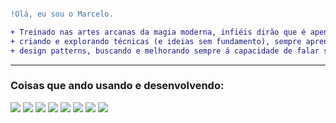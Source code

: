 ```diff

!Olá, eu sou o Marcelo.

+ Treinado nas artes arcanas da magia moderna, infiéis dirão que é apenas programação. Faço coisas
+ criando e explorando técnicas (e ideias sem fundamento), sempre aprendendo com meus erros, explorando
+ design patterns, buscando e melhorando sempre á capacidade de falar sobre código.

```
------------
### Coisas que ando usando e desenvolvendo:
<img src="https://img.shields.io/badge/JavaScript-323330?style=for-the-badge&logo=javascript&logoColor=F7DF1E" > <img src="https://img.shields.io/badge/TypeScript-007ACC?style=for-the-badge&logo=typescript&logoColor=white" > <img src="https://img.shields.io/badge/Node.js-43853D?style=for-the-badge&logo=node.js&logoColor=white" > <img src="https://img.shields.io/badge/Docker-2496ED?style=for-the-badge&logo=docker&logoColor=white" > <img src="https://img.shields.io/badge/React_Native-20232A?style=for-the-badge&logo=react&logoColor=61DAFB" >  <img src="https://img.shields.io/badge/MySQL-00000F?style=for-the-badge&logo=mysql&logoColor=white" > <img src="https://img.shields.io/badge/MongoDB-4EA94B?style=for-the-badge&logo=mongodb&logoColor=white" > <img src="https://img.shields.io/badge/Linux-E34F26?style=for-the-badge&logo=linux&logoColor=black" > 
